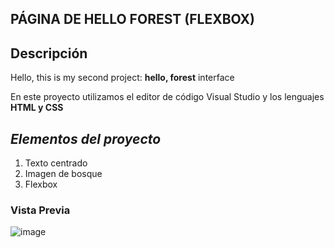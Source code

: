 ## PÁGINA DE HELLO FOREST (FLEXBOX)
## Descripción
Hello, this is my second project: **hello, forest** interface 

En este proyecto utilizamos el editor de código Visual Studio y los lenguajes **HTML y CSS**

## *Elementos del proyecto*
<ol>
  <li>Texto centrado</li>
  <li>Imagen de bosque</li>   
  <li>Flexbox</li> 
</ol>

### Vista Previa

![image](https://github.com/Berthis/hello-forest/assets/151891053/4a296531-e40a-4f4e-bb7c-9ed9a3e00432)

